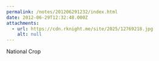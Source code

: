 ```yaml
---
permalink: /notes/201206291232/index.html
date: 2012-06-29T12:32:48.000Z
attachments:
  - url: https://cdn.rknight.me/site/2025/12769218.jpg
    alt: null
---
```


National Crop
